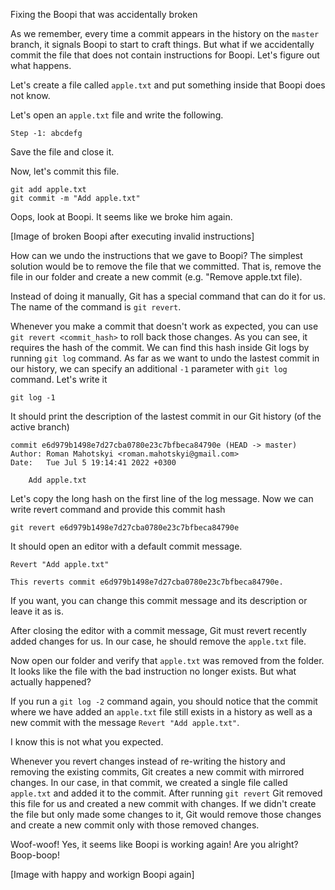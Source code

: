 Fixing the Boopi that was accidentally broken

As we remember, every time a commit appears in the history on the `master` branch, it signals Boopi to start to craft things. But what if we accidentally commit the file that does not contain instructions for Boopi. Let's figure out what happens. 

Let's create a file called `apple.txt` and put something inside that Boopi does not know. 

Let's open an `apple.txt` file and write the following.

```
Step -1: abcdefg
```

Save the file and close it.

Now, let's commit this file.

```
git add apple.txt
git commit -m "Add apple.txt"
```

Oops, look at Boopi. It seems like we broke him again. 

[Image of broken Boopi after executing invalid instructions]

How can we undo the instructions that we gave to Boopi? The simplest solution would be to remove the file that we committed. That is, remove the file in our folder and create a new commit (e.g. "Remove apple.txt file). 

Instead of doing it manually, Git has a special command that can do it for us. The name of the command is `git revert`. 

Whenever you make a commit that doesn't work as expected, you can use `git revert <commit_hash>` to roll back those changes. As you can see, it requires the hash of the commit. We can find this hash inside Git logs by running `git log` command. As far as we want to undo the lastest commit in our history, we can specify an additional `-1` parameter with `git log` command. Let's write it

```
git log -1
```

It should print the description of the lastest commit in our Git history (of the active branch)

```
commit e6d979b1498e7d27cba0780e23c7bfbeca84790e (HEAD -> master)
Author: Roman Mahotskyi <roman.mahotskyi@gmail.com>
Date:   Tue Jul 5 19:14:41 2022 +0300

    Add apple.txt
```

Let's copy the long hash on the first line of the log message. Now we can write revert command and provide this commit hash

```
git revert e6d979b1498e7d27cba0780e23c7bfbeca84790e
```

It should open an editor with a default commit message. 

```
Revert "Add apple.txt"

This reverts commit e6d979b1498e7d27cba0780e23c7bfbeca84790e.
```

If you want, you can change this commit message and its description or leave it as is.

After closing the editor with a commit message, Git must revert recently added changes for us. In our case, he should remove the `apple.txt` file.

Now open our folder and verify that `apple.txt` was removed from the folder. It looks like the file with the bad instruction no longer exists. But what actually happened?

If you run a `git log -2` command again, you should notice that the commit where we have added an `apple.txt` file still exists in a history as well as a new commit with the message `Revert "Add apple.txt"`.

I know this is not what you expected.

Whenever you revert changes instead of re-writing the history and removing the existing commits, Git creates a new commit with mirrored changes. In our case, in that commit, we created a single file called `apple.txt` and added it to the commit. After running `git revert` Git removed this file for us and created a new commit with changes. If we didn't create the file but only made some changes to it, Git would remove those changes and create a new commit only with those removed changes.

Woof-woof! Yes, it seems like Boopi is working again! Are you alright? Boop-boop!

[Image with happy and workign Boopi again]
